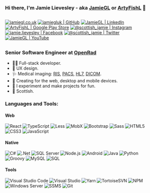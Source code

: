 ### Hi there, I'm Jamie Lievesley - aka [JamieGL][w] or [ArtyFishL][a] 👋

##

[![jamiegl.co.uk](https://jamiegl.com/so1/globe.png)][w]
[![jamiegluk | GitHub](https://jamiegl.com/so1/github.png)](https://github.com/jamiegluk)
[![JamieGL | LinkedIn](https://jamiegl.com/so1/linkedin.png)](https://www.linkedin.com/in/jamie-lievesley)
[![ArtyFishL | Google Play Store](https://jamiegl.com/so1/googleplay.png)](https://play.google.com/store/apps/developer?id=artyfishl)
[![@scottish_jamie | Instagram](https://jamiegl.com/so1/instagram.png)](https://www.instagram.com/scottish_jamie/)
[![jamie.lievesley | Facebook](https://jamiegl.com/so1/facebook.png)](https://www.facebook.com/jamie.lievesley)
[![@scottish_jamie | Twitter](https://jamiegl.com/so1/twitter.png)](https://twitter.com/scottish_jamie)
[![JamieGL | YouTube](https://jamiegl.com/so1/youtube.png)](https://www.youtube.com/channel/ucyt8lb6u9gimok7fc0-xvya)

##

### Senior Software Engineer at [OpenRad][openrad]

- 👨‍💻 Full-stack developer.
- 🎨 UX design.
- 🩺 Medical imaging: [RIS][ris], [PACS][pacs], [HL7][hl7], [DICOM][dicom].
- 📱 Creating for the web, desktop and mobile devices.
- 🧪 I experiment and make projects for fun.
- 🏴󠁧󠁢󠁳󠁣󠁴󠁿 Scottish.

### Languages and Tools:

#### **Web**

![React](https://jamiegl.com/so2/react.png)
![TypeScript](https://jamiegl.com/so2/typescript.png)
![Less](https://jamiegl.com/so2/less.png)
![MobX](https://jamiegl.com/so2/mobx.png)
![Bootstrap](https://jamiegl.com/so2/bootstrap.png)
![Sass](https://jamiegl.com/so2/sass.png)
![HTML5](https://jamiegl.com/so2/html.png)
![CSS3](https://jamiegl.com/so2/css.png)
![JavaScript](https://jamiegl.com/so2/javascript.png)

#### **Native**

![C#](https://jamiegl.com/so2/csharp.png)
![.Net](https://jamiegl.com/so2/dotnet.png)
![SQL Server](https://jamiegl.com/so2/sqlserver.png)
![Node.js](https://jamiegl.com/so2/nodejs.png)
![Android](https://jamiegl.com/so2/android.png)
![Java](https://jamiegl.com/so2/java.png)
![Python](https://jamiegl.com/so2/python.png)
![Groovy](https://jamiegl.com/so2/groovy.png)
![MySQL](https://jamiegl.com/so2/mysql.png)
![SQL](https://jamiegl.com/so2/sql.png)

#### **Tools**

![Visual Studio Code](https://jamiegl.com/so2/visual-studio-code.png)
![Visual Studio](https://jamiegl.com/so2/visualstudio.png)
![Yarn](https://jamiegl.com/so2/yarn.png)
![TortoiseSVN](https://jamiegl.com/so2/tortoisesvn.png)
![NPM](https://jamiegl.com/so2/npm.png)
![Windows Server](https://jamiegl.com/so2/windows.png)
![SSMS](https://jamiegl.com/so2/ssms.png)
![Git](https://jamiegl.com/so2/git.png)

[w]: https://jamiegl.co.uk
[a]: https://artyfishl.com
[openrad]: https://www.openrad.com/
[ris]: https://en.wikipedia.org/wiki/Radiological_information_system
[pacs]: https://en.wikipedia.org/wiki/Picture_archiving_and_communication_system
[hl7]: http://www.hl7.org/
[dicom]: https://en.wikipedia.org/wiki/DICOM

